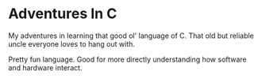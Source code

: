 # Adventures In C
My adventures in learning that good ol' language of C. That old but reliable uncle everyone loves to hang out with.

Pretty fun language. Good for more directly understanding how software and hardware interact.
